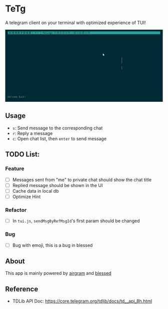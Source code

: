 # TeTg
A telegram client on your terminal with optimized experience of TUI!

![](./imgs/example.gif)

## Usage
- `s`: Send message to the corresponding chat
- `r`: Reply a message
- `c`: Open chat list, then `enter` to send message

## TODO List:
### Feature
- [ ] Messages sent from "me" to private chat should show the chat title
- [ ] Replied message should be shown in the UI
- [ ] Cache data in local db
- [ ] Optimize Hint

### Refactor
- [ ] In `tui.js`, `sendMsgByRefMsgId`'s first param should be changed

### Bug
- [ ] Bug with emoji, this is a bug in blessed

## About
This app is mainly powered by [airgram](https://github.com/airgram/airgram) and [blessed](https://github.com/chjj/blessed)

## Reference
- TDLib API Doc: https://core.telegram.org/tdlib/docs/td__api_8h.html